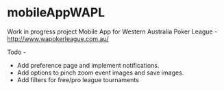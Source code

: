 # mobileAppWAPL
 
Work in progress project Mobile App for Western Australia Poker League - http://www.wapokerleague.com.au/

Todo -

* Add preference page and implement notifications.
* Add options to pinch zoom event images and save images.
* Add filters for free/pro league tournaments
